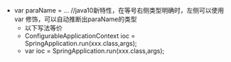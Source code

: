 - var paraName = ... //java10新特性，在等号右侧类型明确时，左侧可以使用var 修饰，可以自动推断出paraName的类型
  - 以下写法等价
  - ConfigurableApplicationContext ioc = SpringApplication.run(xxx.class,args);
  - var ioc = SpringApplication.run(xxx.class,args);
